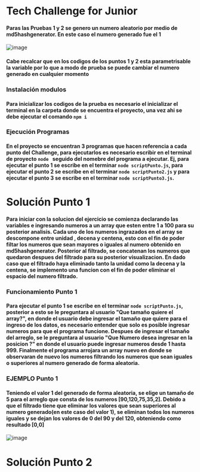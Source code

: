 # Tech Challenge for Junior
#### Paras las Pruebas 1 y 2 se genero un numero aleatorio por medio de md5hashgenerator. En este caso el numero generado fue el 1
![image](https://user-images.githubusercontent.com/97708522/211629003-882686cd-c9a6-4f64-a52b-faf0b28332d6.png)
#### Cabe recalcar que en los codigos de los puntos 1 y 2 esta parametrisable la variable por lo que a modo de prueba se puede cambiar el numero generado en cualquier momento 
### Instalación modulos
#### Para inicializar los codigos de la prueba es necesario el inicializar el terminal en la carpeta donde se encuentra el proyecto, una vez ahi se debe ejecutar el comando ```npm i```
### Ejecución Programas
#### En el proyecto se encuentran 3 programas que hacen referencia a cada punto del Challenge, para ejecutarlos es necesario escribir en el terminal de proyecto ```node ``` seguido del nomebre del programa a ejecutar. Ej, para ejecutar el punto 1 se escribe en el terminar ```node scriptPunto.js```, para ejecutar el punto 2 se escribe en el terminar ```node scriptPunto2.js``` y para ejecutar el punto 3 se escribe en el terminar ```node scriptPunto3.js```.
# Solución Punto 1
#### Para iniciar con la solucion del ejercicio se comienza declarando las variables e ingresando numeros a un array que esten entre 1 a 100 para su posterior analisis. Cada uno de los numeros ingrazados en el array se descompone entre unidad , decena y centena, esto con el fin de poder filtar los numeros que sean mayores o iguales al numero obtenido en md5hashgenerator. Posterior al filtrado, se concatenan los numeros que quedaron despues del filtrado para su posterior visualizacion. En dado caso que el filtrado haya eliminado tanto la unidad como la decena y la centena, se implemento una funcion con el fin de poder eliminar el espacio del numero filtrado. 
### Funcionamiento Punto 1
#### Para ejecutar el punto 1 se escribe en el terminar ```node scriptPunto.js```, posterior a esto se le preguntara al usuario "Que tamaño quiere el array?", en donde el usuario debe ingresar el tamaño que quiere para el ingreso de los datos, es necesario entender que solo es posible ingresar numeros para que el programa funcione. Despues de ingresar el tamaño del arreglo, se le preguntara al usuario "Que Numero desea ingresar en la posicion ?" en donde el usuario puede ingresar numeros desde 1 hasta 999. Finalmente el programa arrojara un array nuevo en donde se observaran de nuevo los numeros filtrando los numeros que sean iguales o superiores al numero generado de forma aleatoria. 
### EJEMPLO Punto 1
#### Teniendo el valor 1 del generado de forma aleatoria, se elige un tamaño de 5 para el arreglo que consta de los numeros [90,120,75,35,2]. Debido a que el filtrado tiene que eliminar los valores que sean superiores al numero generado(en este caso del valor 1), se eliminan todos los numeros iguales y se dejan los valores de 0 del 90 y del 120, obteniendo como resultado [0,0]
![image](https://user-images.githubusercontent.com/97708522/211638514-e97dd180-cd64-4081-8a23-0f4597dc021a.png)

# Solución Punto 2

